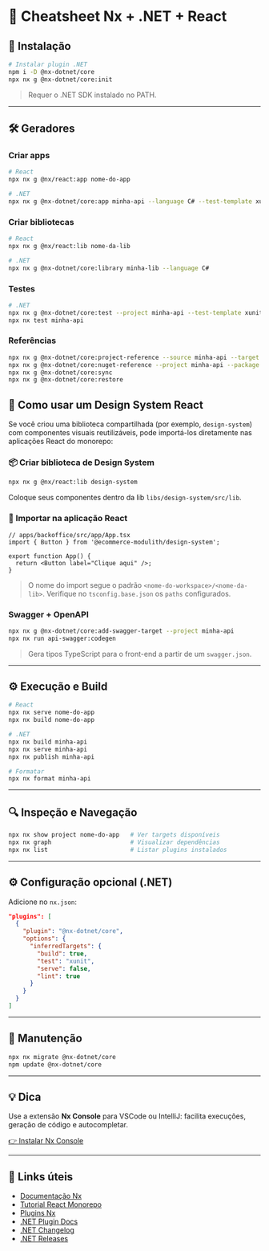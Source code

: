 # 🧩 Cheatsheet Nx + .NET + React

## 🚀 Instalação

```bash
# Instalar plugin .NET
npm i -D @nx-dotnet/core
npx nx g @nx-dotnet/core:init
```

> Requer o .NET SDK instalado no PATH.

---

## 🛠️ Geradores

### Criar apps

```bash
# React
npx nx g @nx/react:app nome-do-app

# .NET
npx nx g @nx-dotnet/core:app minha-api --language C# --test-template xunit
```

### Criar bibliotecas

```bash
# React
npx nx g @nx/react:lib nome-da-lib

# .NET
npx nx g @nx-dotnet/core:library minha-lib --language C#
```

### Testes

```bash
# .NET
npx nx g @nx-dotnet/core:test --project minha-api --test-template xunit
npx nx test minha-api
```

### Referências

```bash
npx nx g @nx-dotnet/core:project-reference --source minha-api --target minha-lib
npx nx g @nx-dotnet/core:nuget-reference --project minha-api --package Pacote.Nome
npx nx g @nx-dotnet/core:sync
npx nx g @nx-dotnet/core:restore
```

## 🧪 Como usar um Design System React

Se você criou uma biblioteca compartilhada (por exemplo, `design-system`) com componentes visuais reutilizáveis, pode importá-los diretamente nas aplicações React do monorepo:

### 📦 Criar biblioteca de Design System

```bash
npx nx g @nx/react:lib design-system
```

Coloque seus componentes dentro da lib `libs/design-system/src/lib`.

### 🔗 Importar na aplicação React

```tsx
// apps/backoffice/src/app/App.tsx
import { Button } from '@ecommerce-modulith/design-system';

export function App() {
  return <Button label="Clique aqui" />;
}
```

> O nome do import segue o padrão `<nome-do-workspace>/<nome-da-lib>`. Verifique no `tsconfig.base.json` os `paths` configurados.

### Swagger + OpenAPI

```bash
npx nx g @nx-dotnet/core:add-swagger-target --project minha-api
npx nx run api-swagger:codegen
```

> Gera tipos TypeScript para o front-end a partir de um `swagger.json`.

---

## ⚙️ Execução e Build

```bash
# React
npx nx serve nome-do-app
npx nx build nome-do-app

# .NET
npx nx build minha-api
npx nx serve minha-api
npx nx publish minha-api

# Formatar
npx nx format minha-api
```

---

## 🔍 Inspeção e Navegação

```bash
npx nx show project nome-do-app   # Ver targets disponíveis
npx nx graph                      # Visualizar dependências
npx nx list                       # Listar plugins instalados
```

---

## ⚙️ Configuração opcional (.NET)

Adicione no `nx.json`:

```json
"plugins": [
  {
    "plugin": "@nx-dotnet/core",
    "options": {
      "inferredTargets": {
        "build": true,
        "test": "xunit",
        "serve": false,
        "lint": true
      }
    }
  }
]
```

---

## 🔄 Manutenção

```bash
npx nx migrate @nx-dotnet/core
npm update @nx-dotnet/core
```

---

## 💡 Dica

Use a extensão **Nx Console** para VSCode ou IntelliJ: facilita execuções, geração de código e autocompletar.

[👉 Instalar Nx Console](https://nx.dev/getting-started/editor-setup)

---

## 🔗 Links úteis

* [Documentação Nx](https://nx.dev)
* [Tutorial React Monorepo](https://nx.dev/getting-started/tutorials/react-monorepo-tutorial)
* [Plugins Nx](https://nx.dev/plugin-registry)
* [.NET Plugin Docs](https://nx-dotnet.com/core)
* [.NET Changelog](https://nx-dotnet.com/changelog)
* [.NET Releases](https://github.com/nx-dotnet/nx-dotnet/releases)
